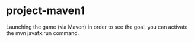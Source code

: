 # project-maven1 
Launching the game (via Maven) in order to see the goal, you can activate the mvn javafx:run command.

